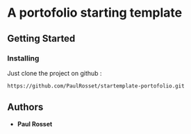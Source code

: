 # A portofolio starting template 

## Getting Started

### Installing

Just clone the project on github :

```
https://github.com/PaulRosset/startemplate-portofolio.git
```

## Authors

* **Paul Rosset**